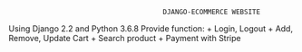                                           DJANGO-ECOMMERCE WEBSITE 
Using Django 2.2 and Python 3.6.8
Provide function: + Login, Logout
                  + Add, Remove, Update Cart
                  + Search product
                  + Payment with Stripe

